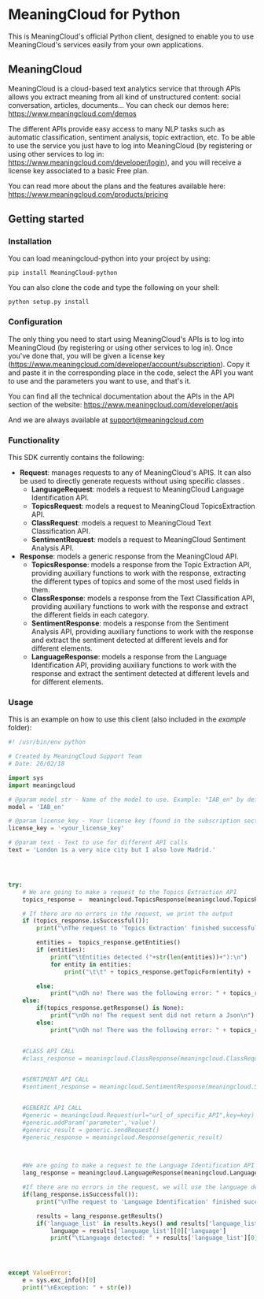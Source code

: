 # MeaningCloud for Python

This is MeaningCloud's official Python client, designed to enable you to use MeaningCloud's services easily from your own applications.

## MeaningCloud

MeaningCloud is a cloud-based text analytics service that through APIs allows you extract meaning from all kind of unstructured content: social conversation, articles, documents... You can check our demos here: https://www.meaningcloud.com/demos

The different APIs provide easy access to many NLP tasks such as automatic classification, sentiment analysis, topic extraction, etc. To be able to use the service you just have to log into MeaningCloud (by registering or using other services to log in: https://www.meaningcloud.com/developer/login), and you will receive a license key associated to a basic Free plan.

You can read more about the plans and the features available here: https://www.meaningcloud.com/products/pricing


## Getting started

### Installation

You can load meaningcloud-python into your project by using:
```
pip install MeaningCloud-python
```

You can also clone the code and type the following on your shell:

``` 
python setup.py install
```

### Configuration

The only thing you need to start using MeaningCloud's APIs is to log into MeaningCloud (by registering or using other services to log in). Once you've done that, you will be given a license key (https://www.meaningcloud.com/developer/account/subscription). Copy it and paste it in the corresponding place in the code, select the API you want to use and the parameters you want to use, and that's it.

You can find all the technical documentation about the APIs in the API section of the website: https://www.meaningcloud.com/developer/apis

And we are always available at support@meaningcloud.com

### Functionality

This SDK currently contains the following:

- **Request**: manages requests to any of MeaningCloud's APIS. It can also be used to directly generate requests without using specific classes .
    - **LanguageRequest**: models a request to MeaningCloud Language Identification API.
    - **TopicsRequest**: models a request to MeaningCloud TopicsExtraction API.
    - **ClassRequest**: models a request to MeaningCloud Text Classification API.
    - **SentimentRequest**: models a request to MeaningCloud Sentiment Analysis API.
- **Response**: models a generic response from the MeaningCloud API.
    - **TopicsResponse**: models a response from the Topic Extraction API, providing auxiliary functions to work with the response, extracting the different types of topics and some of the most used fields in them.
    - **ClassResponse**: models a response from the Text Classification API, providing auxiliary functions to work with the response and extract the different fields in each category.
    - **SentimentResponse**: models a response from the Sentiment Analysis API, providing auxiliary functions to work with the response and extract the sentiment detected at different levels and for different elements.
    - **LanguageResponse**: models a response from the Language Identification API, providing auxiliary functions to work with the response and extract the sentiment detected at different levels and for different elements.
   
### Usage

This is an example on how to use this client (also included in the _example_ folder):

```python
#! /usr/bin/env python

# Created by MeaningCloud Support Team
# Date: 26/02/18

import sys
import meaningcloud

# @param model str - Name of the model to use. Example: "IAB_en" by default = "IPTC_en"
model = 'IAB_en'

# @param license_key - Your license key (found in the subscription section in https://www.meaningcloud.com/developer/)
license_key = '<your_license_key'

# @param text - Text to use for different API calls
text = 'London is a very nice city but I also love Madrid.'




try:
    # We are going to make a request to the Topics Extraction API
    topics_response =  meaningcloud.TopicsResponse(meaningcloud.TopicsRequest(license_key, txt=text, lang='en', topicType='e').sendReq())

    # If there are no errors in the request, we print the output
    if (topics_response.isSuccessful()):
        print("\nThe request to 'Topics Extraction' finished successfully!\n")

        entities =  topics_response.getEntities()
        if (entities):
            print("\tEntities detected ("+str(len(entities))+"):\n")
            for entity in entities:
                print("\t\t" + topics_response.getTopicForm(entity) + ' --> ' + topics_response.getTypeLastNode(topics_response.getOntoType(entity)) + "\n")

        else:
            print("\nOh no! There was the following error: " + topics_response.getStatusMsg() + "\n")
    else:
        if(topics_response.getResponse() is None):
            print("\nOh no! The request sent did not return a Json\n")
        else:
            print("\nOh no! There was the following error: " + topics_response.getStatusMsg() + "\n")


    #CLASS API CALL
    #class_response = meaningcloud.ClassResponse(meaningcloud.ClassRequest(license_key, txt=text, model=model).sendReq())


    #SENTIMENT API CALL
    #sentiment_response = meaningcloud.SentimentResponse(meaningcloud.SentimentRequest(license_key, lang='en', txt=text, txtf='plain').sendReq())


    #GENERIC API CALL
    #generic = meaningcloud.Request(url="url_of_specific_API",key=key)
    #generic.addParam('parameter','value')
    #generic_result = generic.sendRequest()
    #generic_response = meaningcloud.Response(generic_result)
	


    #We are going to make a request to the Language Identification API
    lang_response = meaningcloud.LanguageResponse(meaningcloud.LanguageRequest(license_key, txt=text).sendReq())

    #If there are no errors in the request, we will use the language detected to make a request to Sentiment and Topics
    if(lang_response.isSuccessful()):
        print("\nThe request to 'Language Identification' finished successfully!\n")

        results = lang_response.getResults()
        if('language_list' in results.keys() and results['language_list']):
            language = results['language_list'][0]['language']
            print("\tLanguage detected: " + results['language_list'][0]['name'] + ' ('+language+")\n")




except ValueError:
    e = sys.exc_info()[0]
    print("\nException: " + str(e))

```
